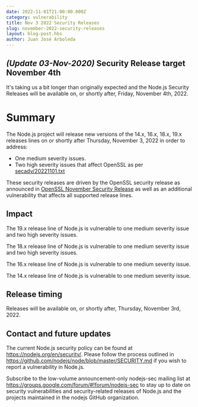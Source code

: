 ```yaml
---
date: 2022-11-01T21:00:00.000Z
category: vulnerability
title: Nov 3 2022 Security Releases
slug: november-2022-security-releases
layout: blog-post.hbs
author: Juan José Arboleda
---
```


## _(Update 03-Nov-2020)_ Security Release target November 4th

It's taking us a bit longer than originally expected and the Node.js Security Releases
will be available on, or shortly after, Friday, November 4th, 2022.

# Summary

The Node.js project will release new versions of the 14.x, 16.x, 18.x, 19.x
releases lines on or shortly after Thursday, November 3, 2022 in order to address:

* One medium severity issues.
* Two high severity issues that affect OpenSSL as per [secadv/20221101.txt](https://www.openssl.org/news/secadv/20221101.txt)

These security releases are driven by the OpenSSL security release as announced in [OpenSSL November Security Release](https://nodejs.org/en/blog/vulnerability/openssl-november-2022/) as well as an additional vulnerability that affects all supported release lines.

## Impact

The 19.x release line of Node.js is vulnerable to one medium severity issue and two high severity issues.

The 18.x release line of Node.js is vulnerable to one medium severity issue and two high severity issues.

The 16.x release line of Node.js is vulnerable to one medium severity issue.

The 14.x release line of Node.js is vulnerable to one medium severity issue.

## Release timing

Releases will be available on, or shortly after, Thursday, November 3rd, 2022.

## Contact and future updates

The current Node.js security policy can be found at https://nodejs.org/en/security/. Please follow the process outlined in https://github.com/nodejs/node/blob/master/SECURITY.md if you wish to report a vulnerability in Node.js.

Subscribe to the low-volume announcement-only nodejs-sec mailing list at https://groups.google.com/forum/#!forum/nodejs-sec to stay up to date on security vulnerabilities and security-related releases of Node.js and the projects maintained in the nodejs GitHub organization.

